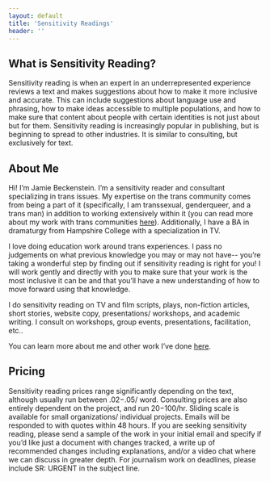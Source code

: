 ```yaml
---
layout: default
title: 'Sensitivity Readings'
header: ''
---
```


## What is Sensitivity Reading?

Sensitivity reading is when an expert in an underrepresented experience reviews a text and makes suggestions about how to make it more inclusive and accurate. This can include suggestions about language use and phrasing, how to make ideas accessible to multiple populations, and how to make sure that content about people with certain identities is not just about but for them. Sensitivity reading is increasingly popular in publishing, but is beginning to spread to other industries. It is similar to consulting, but exclusively for text.

## About Me

Hi! I’m Jamie Beckenstein. I’m a sensitivity reader and consultant specializing in trans issues. My expertise on the trans community comes from being a part of it (specifically, I am transsexual, genderqueer, and a trans man) in addition to working extensively within it (you can read more about my work with trans communities [here](https://transembassy.com)). Additionally, I have a BA in dramaturgy from Hampshire College with a specialization in TV.

I love doing education work around trans experiences. I pass no judgements on what previous knowledge you may or may not have-- you’re taking a wonderful step by finding out if sensitivity reading is right for you! I will work gently and directly with you to make sure that your work is the most inclusive it can be and that you’ll have a new understanding of how to move forward using that knowledge. 

I do sensitivity reading on TV and film scripts, plays, non-fiction articles, short stories, website copy, presentations/ workshops, and academic writing. I consult on workshops, group events, presentations, facilitation, etc..

You can learn more about me and other work I’ve done [here](/index).

## Pricing

Sensitivity reading prices range significantly depending on the text, although usually run between $.02-$.05/ word. Consulting prices are also entirely dependent on the project, and run $20-$100/hr. Sliding scale is available for small organizations/ individual projects. Emails will be responded to with quotes within 48 hours. If you are seeking sensitivity reading, please send a sample of the work in your initial email and specify if you’d like just a document with changes tracked, a write up of recommended changes including explanations, and/or a video chat where we can discuss in greater depth. For journalism work on deadlines, please include SR: URGENT in the subject line.
